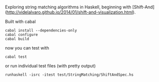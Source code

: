 Exploring string matching algorithms in Haskell, beginning with [Shift-And] (http://videlalvaro.github.io/2014/01/shift-and-visualization.html).


Built with cabal

```
cabal install --dependencies-only
cabal configure
cabal build
```

now you can test with 

```
cabal test
```

or run individual test files (with pretty output)

```
runhaskell -isrc -itest test/StringMatching/ShiftAndSpec.hs
```